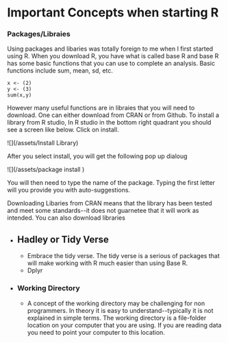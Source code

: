 # Important Concepts when starting R

### Packages/Libraies

Using packages and libaries was totally foreign to me when I first started using R.  When you download R, you have what is called base R and base R has some basic functions that you can use to complete an analysis. Basic functions include sum, mean, sd, etc.

```
x <- (2)
y <- (3)
sum(x,y)
```

However many useful functions are in libraies that you will need to download. One can either download from CRAN or from Github.  To install a library from R studio,  In R studio in the bottom right quadrant you should see a screen like below. Click on install.

![](/assets/Install Library)

After you select install, you will get the following pop up dialoug

![](/assets/package install )

You will then need to type the name of the package. Typing the first letter will you provide you with auto-suggestions.

Downloading Libaries from CRAN means that the library has been tested and meet some standards--it does not guarnetee that it will work as intended. You can also download libraries

* ## Hadley or Tidy Verse

  * Embrace the tidy verse. The tidy verse is a serious of packages that will make working with R much easier than using Base R.
  * Dplyr 
* ### Working Directory

  * A concept of the working directory may be challenging for non programmers. In theory it is easy to understand--typically it is not explained in simple terms.  The working directory is a  file-folder location on your computer that you are using. If you are reading data you need to point your computer to this location. 



